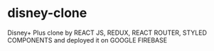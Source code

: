 # disney-clone
Disney+ Plus clone by REACT JS, REDUX, REACT ROUTER, STYLED COMPONENTS and deployed it on GOOGLE FIREBASE
